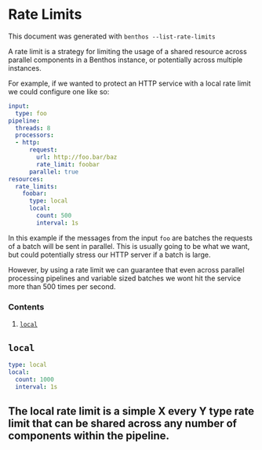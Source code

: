 Rate Limits
===========

This document was generated with `benthos --list-rate-limits`

A rate limit is a strategy for limiting the usage of a shared resource across
parallel components in a Benthos instance, or potentially across multiple
instances.

For example, if we wanted to protect an HTTP service with a local rate limit
we could configure one like so:

``` yaml
input:
  type: foo
pipeline:
  threads: 8
  processors:
  - http:
      request:
        url: http://foo.bar/baz
        rate_limit: foobar
      parallel: true
resources:
  rate_limits:
    foobar:
      type: local
      local:
        count: 500
        interval: 1s
```

In this example if the messages from the input `foo` are batches the
requests of a batch will be sent in parallel. This is usually going to be what
we want, but could potentially stress our HTTP server if a batch is large.

However, by using a rate limit we can guarantee that even across parallel
processing pipelines and variable sized batches we wont hit the service more
than 500 times per second.

### Contents

1. [`local`](#local)

## `local`

``` yaml
type: local
local:
  count: 1000
  interval: 1s
```

The local rate limit is a simple X every Y type rate limit that can be shared
across any number of components within the pipeline.
---

